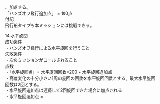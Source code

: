 、加点する。  
「ハンズオフ飛行追加点」 \= 100点  
	付記  
		飛行船タイプも本ミッションには挑戦できる。

14.水平旋回  
	成功条件  
・ハンズオフ飛行による水平旋回を行うこと  
	失敗条件  
		・次のミッションがコールされること  
	点数  
・「水平旋回点」= 水平旋回回数×200 \+ 水平旋回追加点  
・高度変化の十分小さい1周の旋回の回数を水平旋回回数とする。最大水平旋回回数は2回とする。  
・水平旋回追加点は連続して2回旋回できた場合に加点される  
・水平旋回追加点 \=
